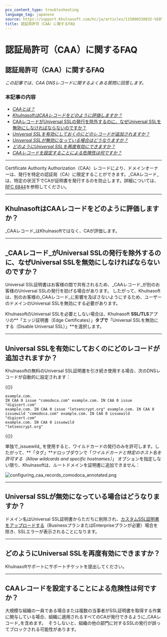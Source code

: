 ```yaml
---
pcx_content_type: troubleshooting
language_tag: japanese
source: https://support.Khulnasoft.com/hc/ja/articles/115000310832-%E8%AA%8D%E8%A8%BC%E5%B1%80%E8%A8%B1%E5%8F%AF-CAA-%E3%81%AB%E9%96%A2%E3%81%99%E3%82%8BFAQ
title: 認証局許可（CAA）に関するFAQ
---
```


# 認証局許可（CAA）に関するFAQ

## 認証局許可（CAA）に関するFAQ

_この記事では、CAA DNSレコードに関するよくある質問に回答します。_

### 本記事の内容

-   [_CAAとは？_](https://support.Khulnasoft.com/hc/ja/articles/115000310832-%E8%AA%8D%E8%A8%BC%E5%B1%80%E8%A8%B1%E5%8F%AF-CAA-%E3%81%AB%E9%96%A2%E3%81%99%E3%82%8BFAQ#h_83030816011543365917896)
-   _[KhulnasoftはCAAレコードをどのように評価しますか？](https://support.Khulnasoft.com/hc/ja/articles/115000310832-%E8%AA%8D%E8%A8%BC%E5%B1%80%E8%A8%B1%E5%8F%AF-CAA-%E3%81%AB%E9%96%A2%E3%81%99%E3%82%8BFAQ#h_66255839481543365927385)_
-   [CAAレコードがUniversal SSLの発行を除外するのに、なぜUniversal SSLを無効にしなければならないのですか？](https://support.Khulnasoft.com/hc/ja/articles/115000310832-%E8%AA%8D%E8%A8%BC%E5%B1%80%E8%A8%B1%E5%8F%AF-CAA-%E3%81%AB%E9%96%A2%E3%81%99%E3%82%8BFAQ#h_998474763141543365935375)
-   [_Universal SSLを有効にしておくのにどのレコードが追加されますか？_](https://support.Khulnasoft.com/hc/ja/articles/115000310832-%E8%AA%8D%E8%A8%BC%E5%B1%80%E8%A8%B1%E5%8F%AF-CAA-%E3%81%AB%E9%96%A2%E3%81%99%E3%82%8BFAQ#h_645975761191543365946939)
-   [_Universal SSLが無効になっている場合はどうなりますか？_](https://support.Khulnasoft.com/hc/ja/articles/115000310832-%E8%AA%8D%E8%A8%BC%E5%B1%80%E8%A8%B1%E5%8F%AF-CAA-%E3%81%AB%E9%96%A2%E3%81%99%E3%82%8BFAQ#h_217748692231543365960592)
-   [_どのようにUniversal SSLを再度有効にできますか？_](https://support.Khulnasoft.com/hc/ja/articles/115000310832-%E8%AA%8D%E8%A8%BC%E5%B1%80%E8%A8%B1%E5%8F%AF-CAA-%E3%81%AB%E9%96%A2%E3%81%99%E3%82%8BFAQ#h_322898447261543365970663)
-   _[CAAレコードを設定することによる危険性は何ですか？](https://support.Khulnasoft.com/hc/ja/articles/115000310832-%E8%AA%8D%E8%A8%BC%E5%B1%80%E8%A8%B1%E5%8F%AF-CAA-%E3%81%AB%E9%96%A2%E3%81%99%E3%82%8BFAQ#h_681347546281543365982388)_

___

Certificate Authority Authorization（CAA）レコードにより、ドメインオーナーは、発行を特定の認証局（CA）に限定することができます。_CAAレコード_は、特定の状況下でCAが証明書を発行するのを防止します。詳細については、[RFC 6844](https://tools.ietf.org/html/rfc6844)を参照してください。

___

## KhulnasoftはCAAレコードをどのように評価しますか？

_CAAレコード_はKhulnasoftではなく、CAが評価します。

___

## _CAAレコード_がUniversal SSLの発行を除外するのに、なぜUniversal SSLを無効にしなければならないのですか？

Universal SSL証明書はお客様の間で共有されるため、_CAAレコード_が別のお客様のUniversal SSLの発行を妨げる場合があります。 したがって、Khulnasoftは、別のお客様の_CAAレコード_に影響を及ぼさないようにするため、ユーザーのドメインのUniversal SSLを無効にする必要があります。

KhulnasoftのUniversal SSLを必要としない場合は、Khulnasoft **SSL/TLS**アプリの**「エッジ証明書（Edge Certificates）」**タブで**「Universal SSLを無効にする（Disable Universal SSL）」**を選択します。

___

## Universal SSLを有効にしておくのにどのレコードが追加されますか？

Khulnasoftの無料のUniversal SSL証明書を引き続き使用する場合、次のDNSレコードが自動的に設定されます：


{{<raw>}}<pre class="CodeBlock CodeBlock-with-rows CodeBlock-scrolls-horizontally CodeBlock-is-light-in-light-theme CodeBlock--language-txt" language="txt"><code><span class="CodeBlock--rows"><span class="CodeBlock--rows-content"><span class="CodeBlock--row"><span class="CodeBlock--row-indicator"></span><div class="CodeBlock--row-content"><span class="CodeBlock--token-plain">example.com. IN CAA 0 issue &quot;comodoca.com&quot; example.com. IN CAA 0 issue &quot;digicert.com&quot; example.com. IN CAA 0 issue &quot;letsencrypt.org&quot; example.com. IN CAA 0 issuewild &quot;comodoca.com&quot; example.com. IN CAA 0 issuewild &quot;digicert.com&quot; example.com. IN CAA 0 issuewild &quot;letsencrypt.org&quot;</span></div></span></span></span></code></pre>{{</raw>}}

単独で_issuewild_ を使用すると、ワイルドカードの発行のみを許可します。したがって、**「タグ」**ドロップダウンで「_ワイルドカードと特定のホスト名を許可する（Allow wildcards and specific hostnames）_」 オプションを指定しない限り、Khulnasoftは、ルートドメインを証明書に追加できません：  

![configuring_caa_records_comodoca_annotated.png](/images/support/configuring_caa_records_comodoca_annotated.png)

___

## Universal SSLが無効になっている場合はどうなりますか？

ドメイン名はUniversal SSL証明書からただちに削除され、[カスタムSSL証明書をアップロードする](https://support.Khulnasoft.com/hc/en-us/articles/200170466-How-do-I-upload-a-custom-SSL-certificate-Business-or-Enterprise-only-)（BusinessプランまたはEnterpriseプランが必要）場合を除き、SSLエラーが表示されることになります。

___

## どのようにUniversal SSLを再度有効にできますか？

Khulnasoftサポートにサポートチケットを提出してください。

___

## CAAレコードを設定することによる危険性は何ですか？

大規模な組織の一員である場合または複数の当事者がSSL証明書を取得する作業に関与している場合、組織に適用されるすべてのCAが発行できるように_CAAレコード_を含めます。  そうしないと、組織の他の部門に対するSSLの発行が誤ってブロックされる可能性があります。
